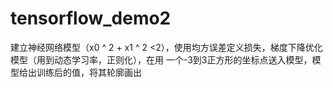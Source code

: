 # tensorflow_demo2


建立神经网络模型（x0 ^ 2 + x1 ^ 2 <2），使用均方误差定义损失，梯度下降优化模型（用到动态学习率，正则化），在用
一个-3到3正方形的坐标点送入模型，模型给出训练后的值，将其轮廓画出
